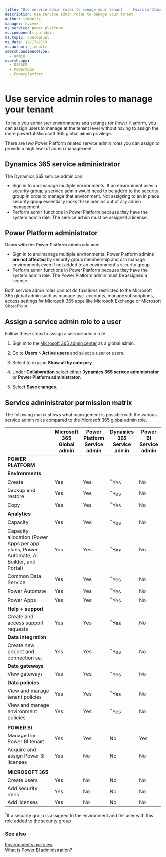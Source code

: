 ```yaml
---
title: "Use service admin roles to manage your tenant   | MicrosoftDocs"
description: Use service admin roles to manage your tenant 
author: jimholtz
manager: kvivek
ms.service: power-platform
ms.component: pa-admin
ms.topic: conceptual
ms.date: 12/17/2019
ms.author: jimholtz
search.audienceType: 
  - admin
search.app: 
  - D365CE
  - PowerApps
  - Powerplatform
---
```

# Use service admin roles to manage your tenant

To help you administer environments and settings for Power Platform, you can assign users to manage at the tenant level without having to assign the more powerful Microsoft 365 global admin privilege.  

There are two Power Platform related service admin roles you can assign to provide a high level of admin management.

## Dynamics 365 service administrator

The Dynamics 365 service admin can:

- Sign in to and manage multiple environments. If an environment uses a security group, a service admin would need to be added to the security group in order to manage that environment. Not assigning to an in place security group essentially locks these admins out of any admin management. 
- Perform admin functions in Power Platform because they have the system admin role. The service admin must be assigned a license.  

## Power Platform administrator 
  
 Users with the Power Platform admin role can:  
  
- Sign in to and manage multiple environments. Power Platform admins **are not affected** by security group membership and can manage environments even if not added to an environment's security group.
- Perform admin functions in Power Platform because they have the system admin role. The Power Platform admin must be assigned a license.  
  
Both service admin roles cannot do functions restricted to the Microsoft 365 global admin such as manage user accounts, manage subscriptions, access settings for Microsoft 365 apps like Microsoft Exchange or Microsoft SharePoint.  
  
## Assign a service admin role to a user

Follow these steps to assign a service admin role.

1. Sign in to the [Microsoft 365 admin center](https://admin.microsoft.com/) as a global admin.

2. Go to **Users** > **Active users** and select a user or users.
  
3. Select to expand **Show all by category**.

4. Under **Collaboration** select either **Dynamics 365 service administrator** or **Power Platform administrator**. 
  
5. Select **Save changes**.

## Service administrator permission matrix

The following matrix shows what management is possible with the various service admin roles compared to the Microsoft 365 global admin role.

|    |Microsoft 365<br>Global admin<br />  |Power Platform<br>Service admin <br />  |Dynamics 365<br>Service admin<br />  | Power BI<br>Service admin<br />  |
|---------|---------|---------|---------|---------|
|**POWER PLATFORM** |||||  
|**Environments** |||||  
|Create|Yes|Yes|<sup>*</sup>Yes|No|  
|Backup and restore|Yes|Yes| <sup>*</sup>Yes|No|  
|Copy |Yes|Yes|<sup>*</sup>Yes|No|  
|**Analytics**|||||
|Capacity|Yes|Yes|<sup>*</sup>Yes|No|  
|Capacity allocation (Power Apps per app plans, Power Automate, AI Builder, and Portal) |Yes|Yes|<sup>*</sup>Yes|No|
|Common Data Service|Yes|Yes|<sup>*</sup>Yes|No|  
|Power Automate|Yes|Yes|<sup>*</sup>Yes|No|  
|Power Apps|Yes|Yes|<sup>*</sup>Yes|No|  
|**Help + support**|||||
|Create and access support requests|Yes|Yes|<sup>*</sup>Yes|No|  
|**Data integration**|||||
|Create new project and connection set|Yes|Yes|<sup>*</sup>Yes|No|  
|**Data gateways**|||||
|View gateways|Yes|Yes|<sup>*</sup>Yes|No|  
|**Data policies**|||||
|View and manage tenant policies|Yes|Yes|<sup>*</sup>Yes|No|  
|View and manage environment policies|Yes|Yes|<sup>*</sup>Yes|No|  
||||||
|**POWER BI**|||||  
|Manage the Power BI tenant|Yes|Yes|No|Yes|  
|Acquire and assign Power BI licenses|Yes|No|No|No|  
||||||
|**MICROSOFT 365**|||||  
|Create users|Yes|No|No|No|  
|Add security roles|Yes|No|No|No|  
|Add licenses|Yes|No|No|No|  

<sup>*</sup>If a security group is assigned to the environment and the user with this role added to the security group

### See also  
[Environments overview](environments-overview.md)<br />
[What is Power BI administration?](https://docs.microsoft.com/power-bi/service-admin-administering-power-bi-in-your-organization)
